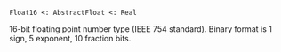 ```
Float16 <: AbstractFloat <: Real
```

16-bit floating point number type (IEEE 754 standard). Binary format is 1 sign, 5 exponent, 10 fraction bits.
